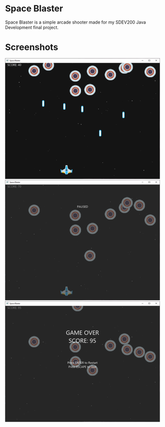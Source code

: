 # Space Blaster
Space Blaster is a simple arcade shooter made for my SDEV200 Java Development final project.

# Screenshots
![Gameplay](/SpaceBlaster_Screen1.png?raw=true "Gameplay")
![Pause Screen](/SpaceBlaster_Screen2.png?raw=true "Pause Screen")
![Game Over](/SpaceBlaster_Screen3.png?raw=true "Game Over")
